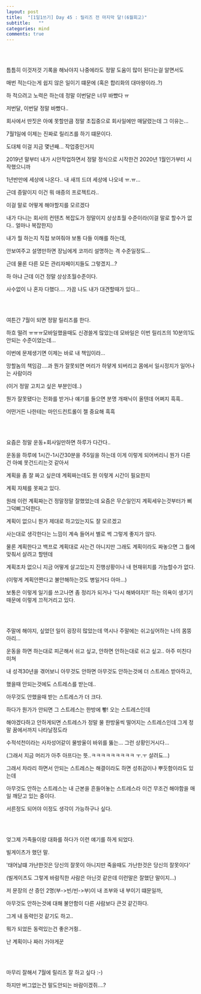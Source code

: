 ```yaml
---
layout: post
title:  "[1일1쓰기] Day 45 : 릴리즈 전 마지막 달!(6월회고)"
subtitle:   ""
categories: mind
comments: true
---
```








<br>

<br>

틈틈히 이것저것 기록을 해놔야지 나중에라도 정말 도움이 많이 된다는걸 알면서도

매번 적는다는게 쉽지 않은 일이기 떄문에 (혹은 합리화의 대마왕이라..?)

하 적으려고 노력은 하는데 정말 이번달은 너무 바빴다 ㅠ

저번달, 이번달 정말 바빴다..

회사에서 딴짓은 아예 못할만큼 정말 초집중으로 회사일에만 매달렸는데 그 이유는...

7월1일에 이제는 진짜로 릴리즈를 하기 떄문이다.

도대체 이걸 지금 몇년째... 작업중인거지

2019년 말부터 내가 시안작업하면서 정말 정식으로 시작한건 2020년 1월인가부터 시작했으니까

1년반만에 세상에 나온다.. 내 새끠 드뎌 세상에 나오네 ㅠ.ㅠ...

근데 증말이지 이건 뭐 애증의 프로젝트라..

이걸 말로 어떻게 해야할지를 모르겠다

내가 다니는 회사의 컨텐츠 복잡도가 정말이지 상상초월 수준이라(이걸 말로 할수가 없다.. 얼마나 복잡한지)

내가 뭘 하는지 직접 보여줘야 보통 다들 이해를 하는데,

안보여주고 설명만하면 장님에게 코끼리 설명하는 격 수준일정도...

근데 물론 다른 모든 관리자페이지들도 그렇겠지...?

하 아냐 근데 이건 정말 상상초월수준이다.

사수없이 나 혼자 다했다.... 가끔 나도 내가 대견할때가 있다...

<br>

<br>

여튼간 7월이 되면 정말 릴리즈를 한다.

하흐 떨려 ㅠㅠㅠ모바일했을때도 신경쓸게 많았는데 모바일은 이번 릴리즈의 10분의1도 안되는 수준이었는데...

이번에 문제생기면 이제는 바로 내 책임이라...

망할놈의 책임감....과 뭔가 잘못되면 머리가 하얗게 되버리고 몸에서 일시정지가 일어나는 사람이라

(이거 정말 고치고 싶은 부분인데..)

뭔가 잘못됐다는 전화를 받거나 얘기를 들으면 분명 개패닉이 올텐데 어쩌지 흑흑..

어떤거든 나한테는 마인드컨트롤이 젤 중요해 흑흑

<br>

<br>

요즘은 정말 운동+회사일만하면 하루가 다간다..

운동을 하루에 1시간-1시간30분을 주5일을 하는데 이게 이렇게 되어버리니 뭔가 다른건 아예 못건드리는것 같아서

계획을 좀 잘 짜고 싶은데 계획짜는데도 뭔 이렇게 시간이 필요한지

계획 자체를 못짜고 있다.

원래 이런 계획짜는건 정말정말 잘했었는데 요즘은 무슨일인지 계획세우는것부터가 삐그덕삐그덕한다.

계획이 없으니 뭔가 제대로 하고있는지도 잘 모르겠고

사는대로 생각한다는 느낌이 계속 들어서 별로 썩 그렇게 좋지가 않다.

물론 계획한다고 백프로 계획대로 사는건 아니지만 그래도 계획이라도 짜놓으면 그 틀에 맞춰서 살려고 할텐데

계획조차 없으니 지금 어떻게 살고있는지 진행상황이나 내 현재위치를 가늠할수가 없다.

(이렇게 계획안짠다고 불안해하는것도 병일거다 아마...)

보통은 이렇게 일기를 쓰고나면 좀 정리가 되거나 '다시 해봐야지!!' 하는 의욕이 생기기 때문에 이렇게 끄적거리고 있다.

<br>

<br>

주말에 해야지, 싶었던 일이 굉장히 많았는데 역시나 주말에는 쉬고싶어하는 나의 몸뚱아리...

운동을 하면 하는대로 피곤해서 쉬고 싶고, 안하면 안하는대로 쉬고 싶고.. 아주 미친다 미쳐

내 성격30년을 겪어보니 아무것도 안하면 아무것도 안하는것에 더 스트레스 받아하고, 

했을때 안되는것에도 스트레스를 받는데..

아무것도 안했을때 받는 스트레스가 더 크다.

하다가 뭔가가 안되면 그 스트레스는 한방에 뽷! 오는 스트레스인데

해야겠다하고 안하게되면 스트레스가 정말 물 한방울씩 떨어지는 스트레스인데 그게 정말 꿈에서까지 나타날정도라

수적석천이라는 사자성어같이 물방울이 바위를 뚫는... 그런 상황인거시다...

(그래서 지금 머리가 아주 아프다는 뜻..ㅋㅋㅋㅋㅋㅋㅋㅋㅋ ㅜ.ㅜ 살려됴...)

그래서 차라리 하면서 안되는 스트레스는 해결이라도 하면 성취감이나 뿌듯함이라도 있는데

아무것도 안하는 스트레스는 내 근본을 흔들어놓는 스트레스라 이건 무조건 해야함을 매일 깨닫고 있는 중이다.

서른정도 되어야 이정도 생각이 가능하구나 싶다.

<br>

<br>

엊그제 가족들이랑 대화를 하다가 이런 얘기를 하게 되었다.

빌게이츠가 했던 말.

'태어날떄 가난한것은 당신의 잘못이 아니지만 죽을때도 가난한것은 당신의 잘못이다'

(빌게이츠도 그렇게 바람직한 사람은 아닌것 같은데 이런말은 잘했단 말이지...)

저 문장의 산 증인 2명(부->빈/빈->부)이 내 조부와 내 부이기 떄문일까, 

아무것도 안하는것에 대해 불안함이 다른 사람보다 큰것 같긴하다.

그게 내 동력인것 같기도 하고..

뭐가 되었든 동력있는건 좋은거쥥..

난 계획이나 짜러 가야게꾼

<br>

<br>

마무리 잘해서 7월에 릴리즈 잘 하고 싶다 :-)

하지만 버그없는건 말도안되는 바람이겠쥐....?

















